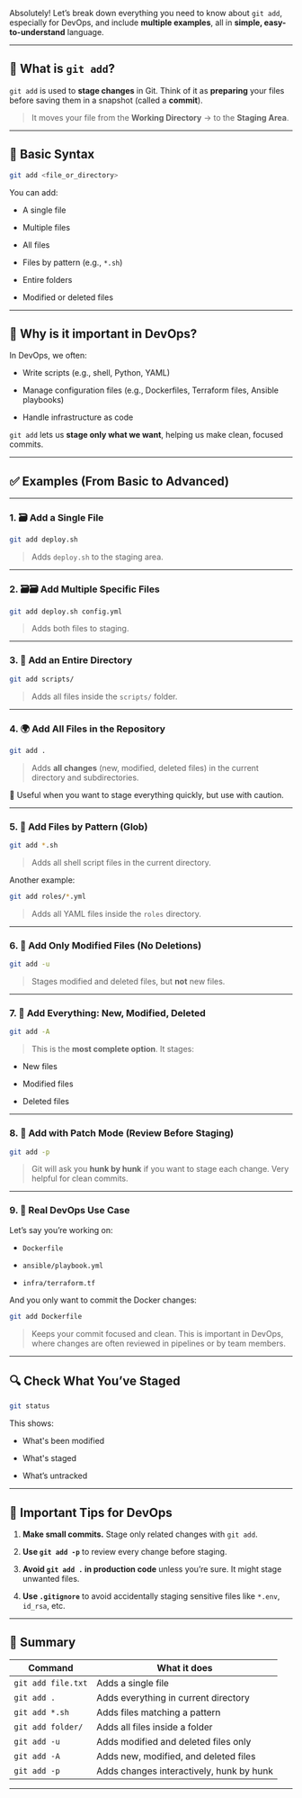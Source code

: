 Absolutely! Let’s break down everything you need to know about `git add`, especially for DevOps, and include **multiple examples**, all in **simple, easy-to-understand** language.

---

## 🌱 What is `git add`?

`git add` is used to **stage changes** in Git. Think of it as **preparing** your files before saving them in a snapshot (called a **commit**).

> It moves your file from the **Working Directory** → to the **Staging Area**.

---

## 🔧 Basic Syntax

```bash
git add <file_or_directory>
```

You can add:

- A single file
    
- Multiple files
    
- All files
    
- Files by pattern (e.g., `*.sh`)
    
- Entire folders
    
- Modified or deleted files
    

---

## 📌 Why is it important in DevOps?

In DevOps, we often:

- Write scripts (e.g., shell, Python, YAML)
    
- Manage configuration files (e.g., Dockerfiles, Terraform files, Ansible playbooks)
    
- Handle infrastructure as code
    

`git add` lets us **stage only what we want**, helping us make clean, focused commits.

---

## ✅ Examples (From Basic to Advanced)

---

### 1. 🗃 Add a Single File

```bash
git add deploy.sh
```

> Adds `deploy.sh` to the staging area.

---

### 2. 🗃🗃 Add Multiple Specific Files

```bash
git add deploy.sh config.yml
```

> Adds both files to staging.

---

### 3. 📁 Add an Entire Directory

```bash
git add scripts/
```

> Adds all files inside the `scripts/` folder.

---

### 4. 🌍 Add All Files in the Repository

```bash
git add .
```

> Adds **all changes** (new, modified, deleted files) in the current directory and subdirectories.

🔁 Useful when you want to stage everything quickly, but use with caution.

---

### 5. 🔎 Add Files by Pattern (Glob)

```bash
git add *.sh
```

> Adds all shell script files in the current directory.

Another example:

```bash
git add roles/*.yml
```

> Adds all YAML files inside the `roles` directory.

---

### 6. 🧼 Add Only Modified Files (No Deletions)

```bash
git add -u
```

> Stages modified and deleted files, but **not** new files.

---

### 7. 🔄 Add Everything: New, Modified, Deleted

```bash
git add -A
```

> This is the **most complete option**. It stages:

- New files
    
- Modified files
    
- Deleted files
    

---

### 8. 🧐 Add with Patch Mode (Review Before Staging)

```bash
git add -p
```

> Git will ask you **hunk by hunk** if you want to stage each change. Very helpful for clean commits.

---

### 9. 🧪 Real DevOps Use Case

Let’s say you’re working on:

- `Dockerfile`
    
- `ansible/playbook.yml`
    
- `infra/terraform.tf`
    

And you only want to commit the Docker changes:

```bash
git add Dockerfile
```

> Keeps your commit focused and clean. This is important in DevOps, where changes are often reviewed in pipelines or by team members.

---

## 🔍 Check What You’ve Staged

```bash
git status
```

This shows:

- What's been modified
    
- What's staged
    
- What’s untracked
    

---

## 🛑 Important Tips for DevOps

1. **Make small commits.** Stage only related changes with `git add`.
    
2. **Use `git add -p`** to review every change before staging.
    
3. **Avoid `git add .` in production code** unless you’re sure. It might stage unwanted files.
    
4. **Use `.gitignore`** to avoid accidentally staging sensitive files like `*.env`, `id_rsa`, etc.
    

---

## 🧠 Summary

|Command|What it does|
|---|---|
|`git add file.txt`|Adds a single file|
|`git add .`|Adds everything in current directory|
|`git add *.sh`|Adds files matching a pattern|
|`git add folder/`|Adds all files inside a folder|
|`git add -u`|Adds modified and deleted files only|
|`git add -A`|Adds new, modified, and deleted files|
|`git add -p`|Adds changes interactively, hunk by hunk|

---
